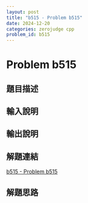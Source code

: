 ```yaml
---
layout: post
title: "b515 - Problem b515"
date: 2024-12-20
categories: zerojudge cpp
problem_id: b515
---
```


# Problem b515

## 題目描述



## 輸入說明



## 輸出說明



## 解題連結

[b515 - Problem b515](https://zerojudge.tw/ShowProblem?problemid=b515)

## 解題思路

